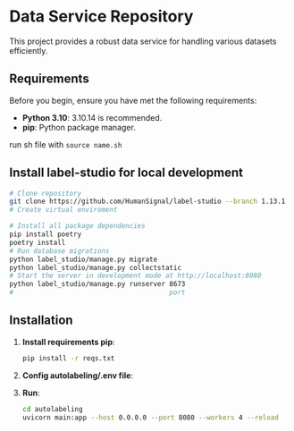 # Data Service Repository

This project provides a robust data service for handling various datasets efficiently.

## Requirements

Before you begin, ensure you have met the following requirements:

- **Python 3.10**: 3.10.14 is recommended.
- **pip**: Python package manager.


run sh file with ```source name.sh```

## Install label-studio for local development

```bash
# Clone repository
git clone https://github.com/HumanSignal/label-studio --branch 1.13.1 
# Create virtual enviroment

# Install all package dependencies
pip install poetry
poetry install
# Run database migrations
python label_studio/manage.py migrate
python label_studio/manage.py collectstatic
# Start the server in development mode at http://localhost:8080
python label_studio/manage.py runserver 8673 
#                                       port

```

## Installation

1. **Install requirements pip**:

   ```bash
   pip install -r reqs.txt
2. **Config autolabeling/.env file**:
3. **Run**:
    ```bash
    cd autolabeling
    uvicorn main:app --host 0.0.0.0 --port 8080 --workers 4 --reload
